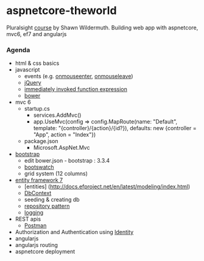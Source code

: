 # aspnetcore-theworld
Pluralsight [course](https://app.pluralsight.com/library/courses/aspdotnet-5-ef7-bootstrap-angular-web-app/table-of-contents) by Shawn Wildermuth.  Building web app with aspnetcore, mvc6, ef7 and angularjs

### Agenda
- html & css basics
- javascript
  - events (e.g. [onmouseenter](https://developer.mozilla.org/en-US/docs/Web/Events/mouseenter), [onmouseleave](https://developer.mozilla.org/en-US/docs/Web/Events/mouseleave))
  - [jQuery](https://jquery.com/)
  - [immediately invoked function expression](https://en.wikipedia.org/wiki/Immediately-invoked_function_expression)
  - [bower](http://bower.io/)
- mvc 6
  - startup.cs
    - services.AddMvc()
    - app.UseMvc(config => config.MapRoute(name: "Default", template: "{controller}/{action}/{id?}), defaults: new {controller = "App", action = "Index"})
  - package.json
    - Microsoft.AspNet.Mvc
- [bootstrap](http://getbootstrap.com/)
  - edit bower.json - bootstrap : 3.3.4
  - [bootswatch](https://bootswatch.com/)
  - grid system (12 columns)
- [entity framework 7](http://docs.efproject.net/en/latest/)
  - [entities] (http://docs.efproject.net/en/latest/modeling/index.html)
  - [DbContext](http://docs.efproject.net/en/latest/miscellaneous/configuring-dbcontext.html)
  - seeding & creating db
  - [repository pattern](https://msdn.microsoft.com/en-us/library/ff649690.aspx)
  - [logging](http://docs.efproject.net/en/latest/miscellaneous/logging.html)
- REST apis
  - [Postman](https://www.getpostman.com/)
- Authorization and Authentication using [Identity](https://docs.asp.net/en/latest/security/authentication/introduction-to-aspnet-identity.html)
- angularjs
- angularjs routing
- aspnetcore deployment
